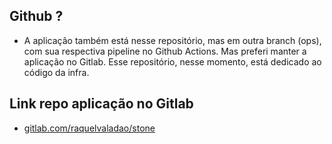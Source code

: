 ## Github ?
- A aplicação também está nesse repositório, mas em outra branch (ops), com sua respectiva pipeline no Github Actions. Mas preferi manter a aplicação no Gitlab. Esse repositório, nesse momento, está dedicado ao código da infra.

## Link repo aplicação no Gitlab
- [gitlab.com/raquelvaladao/stone](https://gitlab.com/raquelvaladao/stone)